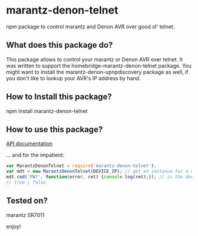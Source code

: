 # marantz-denon-telnet
npm package to control marantz and Denon AVR over good ol' telnet.



## What does this package do?
This package allows to control your marantz or Denon AVR over telnet. It was written to support the homebridge-marantz-denon-telnet package. You might want to install the marantz-denon-upnpdiscovery package as well, if you don't like to lookup your AVR's IP address by hand.



## How to Install this package?
npm install marantz-denon-telnet



## How to use this package?
[API documentation](docs/API.md)

... and for the impatient:

```javascript
var MarantzDenonTelnet = require('marantz-denon-telnet');
var mdt = new MarantzDenonTelnet(DEVICE_IP); // get an instance for a device at IP XXX.XXX.XXX.XXX
mdt.cmd('PW?', function(error, ret) {console.log(ret);}); // is the device turned on?
// true | false
```



## Tested on?

marantz SR7011



enjoy!
